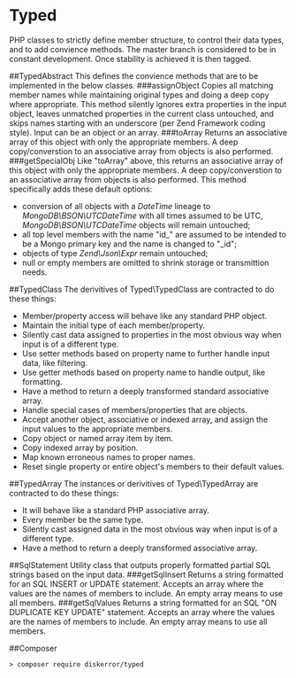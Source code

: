# Typed
PHP classes to strictly define member structure, to control their data types, and to add convience methods. The master branch is considered to be in constant development. Once stability is achieved it is then tagged.

##TypedAbstract
This defines the convience methods that are to be implemented in the below classes.
###assignObject
Copies all matching member names while maintaining original types and doing a deep copy where appropriate.
This method silently ignores extra properties in the input object, leaves unmatched properties in the current class untouched, and skips names starting with an underscore (per Zend Framework coding style).
Input can be an object or an array.
###toArray
Returns an associative array of this object with only the appropriate members. A deep copy/converstion to an associative array from objects is also performed.
###getSpecialObj
Like "toArray" above, this returns an associative array of this object with only the appropriate members. A deep copy/converstion to an associative array from objects is also performed. This method specifically adds these default options:
* conversion of all objects with a *DateTime* lineage to *MongoDB\BSON\UTCDateTime* with all times assumed to be UTC, *MongoDB\BSON\UTCDateTime* objects will remain untouched;
* all top level members with the name "id_" are assumed to be intended to be a Mongo primary key and the name is changed to "_id";
* objects of type *Zend\Json\Expr* remain untouched;
* null or empty members are omitted to shrink storage or transmittion needs.

##TypedClass
The derivitives of Typed\TypedClass are contracted to do these things:
* Member/property access will behave like any standard PHP object.
* Maintain the initial type of each member/property.
* Silently cast data assigned to properties in the most obvious way when input is of a different type.
* Use setter methods based on property name to further handle input data, like filtering.
* Use getter methods based on property name to handle output, like formatting.
* Have a method to return a deeply transformed standard associative array.
* Handle special cases of members/properties that are objects.
* Accept another object, associative or indexed array, and assign the input values to the appropriate members.
 *	Copy object or named array item by item.
 *	Copy indexed array by position.
 *  Map known erroneous names to proper names.
 *	Reset single property or entire object's members to their default values.

##TypedArray
The instances or derivitives of Typed\TypedArray are contracted to do these things:
* It will behave like a standard PHP associative array.
* Every member be the same type.
* Silently cast assigned data in the most obvious way when input is of a different type.
* Have a method to return a deeply transformed associative array.

##SqlStatement
Utility class that outputs properly formatted partial SQL strings based on the input data.
###getSqlInsert
Returns a string formatted for an SQL INSERT or UPDATE statement.
Accepts an array where the values are the names of members to include. An empty array means to use all members.
###getSqlValues
Returns a string formatted for an SQL "ON DUPLICATE KEY UPDATE" statement.
Accepts an array where the values are the names of members to include. An empty array means to use all members.

##Composer
```
> composer require diskerror/typed
```
